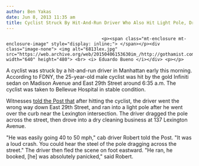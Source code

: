 ```yaml
---
author: Ben Yakas
date: Jun 8, 2013 11:35 am
title: Cyclist Struck By Hit-And-Run Driver Who Also Hit Light Pole, Dry Cleaners
---
```


	
										<p><span class="mt-enclosure mt-enclosure-image" style="display: inline;"> </span></p><div class="image-none"> <img alt="6813lex.jpg" src="https://web.archive.org/web/20150406153630im_/http://gothamist.com/attachments/byakas/6813lex.jpg" width="640" height="480"> <br> <i> Eduardo Bueno </i></div> <p></p>

<p>A cyclist was struck by a hit-and-run driver in Manhattan early this morning. According to FDNY, the 25-year-old male cyclist was hit by the gold Infiniti sedan on Madison Avenue and East 29th Street around 6:35 a.m. The cyclist was taken to Bellevue Hospital in stable condition. </p>

<p>Witnesses <a href="https://web.archive.org/web/20150406153630/http://www.nypost.com/p/news/local/manhattan/mayhem_crashing_manhattan_into_store_UC3cN76OzcADmvsx0QPqWO?utm_medium=rss&amp;utm_content=%20%20%20%20%20%20%20%20%20%20Manhattan">told the Post that</a> after hitting the cyclist, the driver went the wrong way down East 29th Street, and ran into a light pole after he went over the curb near the Lexington intersection. The driver dragged the pole across the street, then drove into a dry cleaning business at 137 Lexington Avenue.</p>

<p>&quot;He was easily going 40 to 50 mph,&quot; cab driver Robert told the Post. &quot;It was a loud crash. You could hear the steel of the pole dragging across the street.&quot; The driver then fled the scene on foot eastward. &quot;He ran, he booked, [he] was absolutely panicked,&quot; said Robert.<br>
</p>					
										
									
				